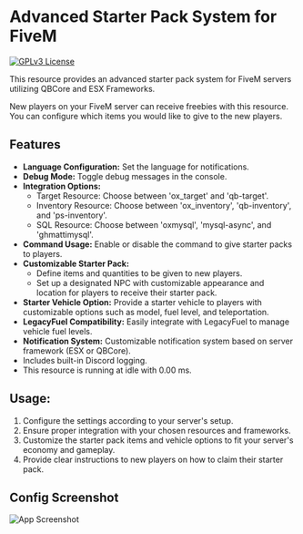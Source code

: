 
# Advanced Starter Pack System for FiveM



[![GPLv3 License](https://img.shields.io/badge/License-GPL%20v3-yellow.svg)](https://choosealicense.com/licenses/gpl-3.0/) 

This resource provides an advanced starter pack system for FiveM servers utilizing QBCore and ESX Frameworks.

New players on your FiveM server can receive freebies with this resource. You can configure which items you would like to give to the new players.



## Features

- **Language Configuration:** Set the language for notifications.
- **Debug Mode:** Toggle debug messages in the console.
- **Integration Options:**
  - Target Resource: Choose between 'ox_target' and 'qb-target'.
  - Inventory Resource: Choose between 'ox_inventory', 'qb-inventory', and 'ps-inventory'.
  - SQL Resource: Choose between 'oxmysql', 'mysql-async', and 'ghmattimysql'.
- **Command Usage:** Enable or disable the command to give starter packs to players.
- **Customizable Starter Pack:**
  - Define items and quantities to be given to new players.
  - Set up a designated NPC with customizable appearance and location for players to receive their starter pack.
- **Starter Vehicle Option:** Provide a starter vehicle to players with customizable options such as model, fuel level, and teleportation.
- **LegacyFuel Compatibility:** Easily integrate with LegacyFuel to manage vehicle fuel levels.
- **Notification System:** Customizable notification system based on server framework (ESX or QBCore).
- Includes built-in Discord logging.
- This resource is running at idle with 0.00 ms.

## Usage:
1. Configure the settings according to your server's setup.
2. Ensure proper integration with your chosen resources and frameworks.
3. Customize the starter pack items and vehicle options to fit your server's economy and gameplay.
4. Provide clear instructions to new players on how to claim their starter pack.

## Config Screenshot

![App Screenshot](https://i.imgur.com/ePUUXGK.png)
